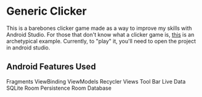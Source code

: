 # Generic Clicker
This is a barebones clicker game made as a way to improve my skills with Android Studio. 
For those that don't know what a clicker game is, [this](https://orteil.dashnet.org/cookieclicker/) is an archetypical example. 
Currently, to "play" it, you'll need to open the project in android studio.

## Android Features Used
Fragments
ViewBinding
ViewModels
Recycler Views
Tool Bar
Live Data
SQLite
Room Persistence
Room Database

